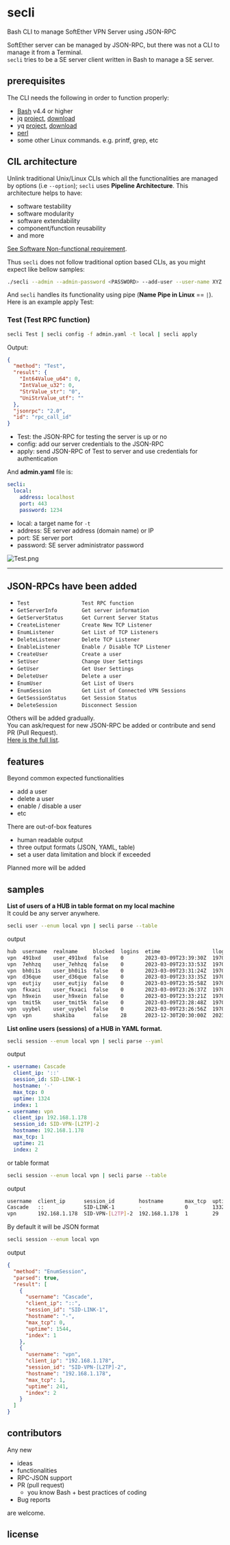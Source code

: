 # secli
Bash CLI to manage SoftEther VPN Server using JSON-RPC

SoftEther server can be managed by JSON-RPC, but there was not a CLI to manage it from a Terminal.  
`secli` tries to be a SE server client written in Bash to manage a SE server.

## prerequisites
The CLI needs the following in order to function properly:  

- [Bash](https://www.gnu.org/software/bash/) v4.4 or higher
- jq [project](https://stedolan.github.io/jq/), [download](https://stedolan.github.io/jq/)
- yq [project](https://github.com/mikefarah/yq), [download](https://github.com/mikefarah/yq/releases)
- [perl](https://www.perl.org/) 
- some other Linux commands. e.g. printf, grep, etc

## CIL architecture
Unlink traditional Unix/Linux CLIs which all the functionalities are managed by options (i.e `--option`); `secli` uses **Pipeline Architecture**. 
This architecture helps to have:  
- software testability
- software modularity
- software extendability
- component/function reusability
- and more

[See Software Non-functional requirement](https://en.wikipedia.org/wiki/Non-functional_requirement).  


Thus `secli` does not follow traditional option based CLIs, as you might expect like bellow samples:

```bash
./secli --admin --admin-password <PASSWORD> --add-user --user-name XYZ --user-pass 123@XYZ --enable-policy vpn.example.com
```

And `secli` handles its functionality using pipe (**Name Pipe in Linux** == `|`). Here is an example apply Test:

### Test (Test RPC function)

```bash
secli Test | secli config -f admin.yaml -t local | secli apply
```

Output:

```json
{
  "method": "Test",
  "result": {
    "Int64Value_u64": 0,
    "IntValue_u32": 0,
    "StrValue_str": "0",
    "UniStrValue_utf": ""
  },
  "jsonrpc": "2.0",
  "id": "rpc_call_id"
}
```

 - Test: the JSON-RPC for testing the server is up or no
 - config: add our server credentials to the JSON-RPC 
 - apply: send JSON-RPC of Test to server and use credentials for authentication

And **admin.yaml** file is:

```yaml
secli:
  local:
    address: localhost
    port: 443
    password: 1234
```

 - local: a target name for `-t`
 - address: SE server address (domain name) or IP
 - port: SE server port
 - password: SE server administrator password


![Test.png](shots/Test.png)

---

## JSON-RPCs have been added

 - `Test                 Test RPC function`
 - `GetServerInfo        Get server information`
 - `GetServerStatus      Get Current Server Status`
 - `CreateListener       Create New TCP Listener`
 - `EnumListener         Get List of TCP Listeners`
 - `DeleteListener       Delete TCP Listener`
 - `EnableListener       Enable / Disable TCP Listener`
 - `CreateUser           Create a user`
 - `SetUser              Change User Settings`
 - `GetUser              Get User Settings`
 - `DeleteUser           Delete a user`
 - `EnumUser             Get List of Users`
 - `EnumSession          Get List of Connected VPN Sessions`
 - `GetSessionStatus     Get Session Status`
 - `DeleteSession        Disconnect Session`

Others will be added gradually.  
You can ask/request for new JSON-RPC be added or contribute and send PR (Pull Request).  
[Here is the full list](https://github.com/SoftEtherVPN/SoftEtherVPN/tree/master/developer_tools/vpnserver-jsonrpc-clients).


## features

Beyond common expected functionalities  

 - add a user
 - delete a user
 - enable / disable a user
 - etc

There are out-of-box features  

 - human readable output
 - three output formats (JSON, YAML, table)
 - set a user data limitation and block if exceeded

Planned more will be added

## samples

**List of users of a HUB in table format on my local machine**  
It could be any server anywhere.  


```bash
secli user --enum local vpn | secli parse --table
```

output

```bash
hub  username  realname     blocked  logins  etime                 llogin                traffic
vpn  491bxd    user_491bxd  false    0       2023-03-09T23:39:30Z  1970-01-01T09:00:00Z  1073741824  0          1073741824
vpn  7ehhzq    user_7ehhzq  false    0       2023-03-09T23:33:53Z  1970-01-01T09:00:00Z  1073741824  0          1073741824
vpn  bh0i1s    user_bh0i1s  false    0       2023-03-09T23:31:24Z  1970-01-01T09:00:00Z  1073741824  0          1073741824
vpn  d36que    user_d36que  false    0       2023-03-09T23:33:35Z  1970-01-01T09:00:00Z  1073741824  0          1073741824
vpn  eutjiy    user_eutjiy  false    0       2023-03-09T23:35:58Z  1970-01-01T09:00:00Z  1073741824  0          1073741824
vpn  fkxaci    user_fkxaci  false    0       2023-03-09T23:26:37Z  1970-01-01T09:00:00Z  1073741824  0          1073741824
vpn  h9xein    user_h9xein  false    0       2023-03-09T23:33:21Z  1970-01-01T09:00:00Z  1073741824  0          1073741824
vpn  tmit5k    user_tmit5k  false    0       2023-03-09T23:28:48Z  1970-01-01T09:00:00Z  1073741824  0          1073741824
vpn  uyybel    user_uyybel  false    0       2023-03-09T23:26:56Z  1970-01-01T09:00:00Z  1073741824  0          1073741824
vpn  vpn       shakiba      false    28      2023-12-30T20:30:00Z  2023-02-10T11:39:16Z  9000000000  329668722  8670331278
```

**List online users (sessions) of a HUB in YAML format.**


```bash
secli session --enum local vpn | secli parse --yaml
```

output

```yaml
- username: Cascade
  client_ip: '::'
  session_id: SID-LINK-1
  hostname: '-'
  max_tcp: 0
  uptime: 1324
  index: 1
- username: vpn
  client_ip: 192.168.1.178
  session_id: SID-VPN-[L2TP]-2
  hostname: 192.168.1.178
  max_tcp: 1
  uptime: 21
  index: 2
```

or table format

```bash
secli session --enum local vpn | secli parse --table
```

output

```bash
username  client_ip      session_id        hostname       max_tcp  uptime  index
Cascade   ::             SID-LINK-1        -              0        1332    1
vpn       192.168.1.178  SID-VPN-[L2TP]-2  192.168.1.178  1        29      
```

By default it will be JSON format

```bash
secli session --enum local vpn
```

output


```json
{
  "method": "EnumSession",
  "parsed": true,
  "result": [
    {
      "username": "Cascade",
      "client_ip": "::",
      "session_id": "SID-LINK-1",
      "hostname": "-",
      "max_tcp": 0,
      "uptime": 1544,
      "index": 1
    },
    {
      "username": "vpn",
      "client_ip": "192.168.1.178",
      "session_id": "SID-VPN-[L2TP]-2",
      "hostname": "192.168.1.178",
      "max_tcp": 1,
      "uptime": 241,
      "index": 2
    }
  ]
}
```

## contributors 

Any new 
 - ideas
 - functionalities
 - RPC-JSON support
 - PR (pull request)
    - you know Bash + best practices of coding
 - Bug reports 

are welcome.

## license
